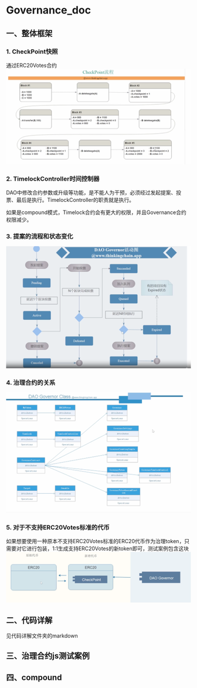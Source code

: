 # Governance_doc

## 一、整体框架
### 1. CheckPoint快照
通过ERC20Votes合约
![CheckPoint测试流程](https://github.com/sole12343/Governance_doc/blob/main/png/1.png )

### 2. TimelockController时间控制器
DAO中修改合约参数或升级等功能，是不能人为干预，必须经过发起提案、投票、最后是执行。TimelockController的职责就是执行。

如果是compound模式，Timelock合约会有更大的权限，并且Governance合约权限减少。

### 3. 提案的流程和状态变化

![提案流程](https://github.com/sole12343/Governance_doc/blob/main/png/2.png )

### 4. 治理合约的关系

![合约间的关系](https://github.com/sole12343/Governance_doc/blob/main/png/3.png )


### 5. 对于不支持ERC20Votes标准的代币
如果想要使用一种原本不支持ERC20Votes标准的ERC20代币作为治理token，只需要对它进行包装，1:1生成支持ERC20Votes的新token即可，测试案例包含这块
![不标准的代币处理](https://github.com/sole12343/Governance_doc/blob/main/png/4.png )

## 二、代码详解
见代码详解文件夹的markdown

## 三、治理合约js测试案例


## 四、compound